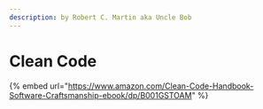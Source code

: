 ```yaml
---
description: by Robert C. Martin aka Uncle Bob
---
```


# Clean Code

{% embed url="https://www.amazon.com/Clean-Code-Handbook-Software-Craftsmanship-ebook/dp/B001GSTOAM" %}
